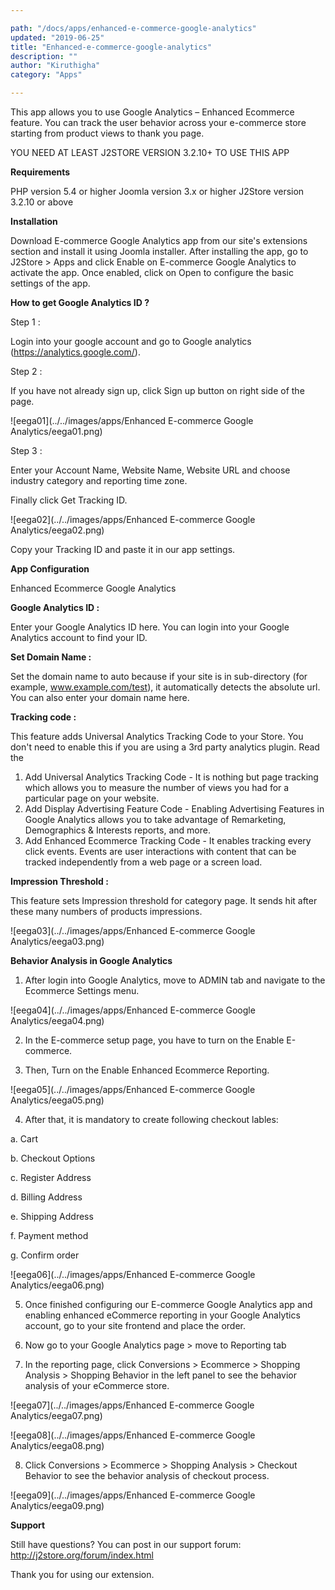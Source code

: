 ```yaml
---

path: "/docs/apps/enhanced-e-commerce-google-analytics"
updated: "2019-06-25"
title: "Enhanced-e-commerce-google-analytics"
description: ""
author: "Kiruthigha"
category: "Apps"

---
```


This app allows you to use Google Analytics – Enhanced Ecommerce feature. You can track the user behavior across your e-commerce store starting from product views to thank you page.

YOU NEED AT LEAST J2STORE VERSION 3.2.10+ TO USE THIS APP

**Requirements**

PHP version 5.4 or higher
Joomla version 3.x or higher
J2Store version 3.2.10 or above

**Installation**

Download E-commerce Google Analytics app from our site's extensions section and install it using Joomla installer.
After installing the app, go to J2Store > Apps and click Enable on E-commerce Google Analytics to activate the app.
Once enabled, click on Open to configure the basic settings of the app.


**How to get Google Analytics ID ?**

Step 1 :

Login into your google account and go to Google analytics (https://analytics.google.com/).

Step 2 :

If you have not already sign up, click Sign up button on right side of the page.

![eega01](../../images/apps/Enhanced E-commerce Google Analytics/eega01.png)

Step 3 :

Enter your Account Name, Website Name, Website URL and choose industry category and reporting time zone.

Finally click Get Tracking ID.

![eega02](../../images/apps/Enhanced E-commerce Google Analytics/eega02.png)



Copy your Tracking ID and paste it in our app settings.

**App Configuration**

Enhanced Ecommerce Google Analytics

**Google Analytics ID :**

Enter your Google Analytics ID here. You can login into your Google Analytics account to find your ID.

**Set Domain Name :**

Set the domain name to auto because if your site is in sub-directory (for example, www.example.com/test), it automatically detects the absolute url. You can also enter your domain name here.

**Tracking code :**

This feature adds Universal Analytics Tracking Code to your Store. You don't need to enable this if you are using a 3rd party analytics plugin. Read the

1. Add Universal Analytics Tracking Code - It is nothing but page tracking which allows you to measure the number of views you had for a particular page on your website.
2. Add Display Advertising Feature Code - Enabling Advertising Features in Google Analytics allows you to take advantage of Remarketing, Demographics & Interests reports, and more.
3. Add Enhanced Ecommerce Tracking Code - It enables tracking every click events. Events are user interactions with content that can be tracked independently from a web page or a screen load.

**Impression Threshold :**

This feature sets Impression threshold for category page. It sends hit after these many numbers of products impressions.


![eega03](../../images/apps/Enhanced E-commerce Google Analytics/eega03.png)

**Behavior Analysis in Google Analytics**

1. After login into Google Analytics, move to ADMIN tab and navigate to the Ecommerce Settings menu. 

![eega04](../../images/apps/Enhanced E-commerce Google Analytics/eega04.png)



2. In the E-commerce setup page, you have to turn on the Enable E-commerce.

3. Then, Turn on the Enable Enhanced Ecommerce Reporting.

![eega05](../../images/apps/Enhanced E-commerce Google Analytics/eega05.png)


4. After that, it is mandatory to create following checkout lables:

a. Cart

b. Checkout Options

c. Register Address

d. Billing Address

e. Shipping Address

f. Payment method

g. Confirm order

![eega06](../../images/apps/Enhanced E-commerce Google Analytics/eega06.png)


5. Once finished configuring our E-commerce Google Analytics app and enabling enhanced eCommerce reporting in your Google Analytics account, go to your site frontend and place the order.

6. Now go to your Google Analytics page > move to Reporting tab

7. In the reporting page, click Conversions > Ecommerce > Shopping Analysis > Shopping Behavior in the left panel to see the behavior analysis of your eCommerce store.

![eega07](../../images/apps/Enhanced E-commerce Google Analytics/eega07.png)

![eega08](../../images/apps/Enhanced E-commerce Google Analytics/eega08.png)

8. Click Conversions > Ecommerce > Shopping Analysis > Checkout Behavior to see the behavior analysis of checkout process. 

![eega09](../../images/apps/Enhanced E-commerce Google Analytics/eega09.png)


**Support**

Still have questions? You can post in our support forum: http://j2store.org/forum/index.html

Thank you for using our extension.
